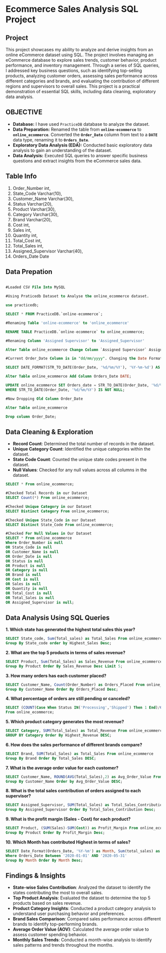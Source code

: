 # Ecommerce Sales Analysis SQL Project

## Project ##

This project showcases my ability to analyze and derive insights from an online eCommerce dataset using SQL. The project involves managing an eCommerce database to explore sales trends, customer behavior, product performance, and inventory management. Through a series of SQL queries, I addressed key business questions, such as identifying top-selling products, analyzing customer orders, assessing sales performance across different categories and brands, and evaluating the contribution of different regions and supervisors to overall sales. This project is a practical demonstration of essential SQL skills, including data cleaning, exploratory data analysis. 

## OBJECTIVE ##

- **Database:** I have used `PracticeDB` database to analyze the dataset.
- **Data Preparation:** Renamed the table from **`online-ecommerce`** to **`online_ecommerce`**. Converted the **`Order_Date`** column from text to a **`DATE`** data type, renaming it to **`Orders_Date`**.
- **Exploratory Data Analysis (EDA):** Conducted basic exploratory data analysis to gain an understanding of the dataset.
- **Data Analysis:** Executed SQL queries to answer specific business questions and extract insights from the eCommerce sales data.

## Table Info ##
1. Order_Number int,
2. State_Code Varchar(10),
3. Customer_Name Varchar(30),
4. Status Varchar(20),
5. Product Varchar(30),
6. Category Varchar(30),
7. Brand Varchar(20),
8. Cost int,
9. Sales int,
10. Quantity int,
11. Total_Cost int,
12. Total_Sales int,
13. Assigned_Supervisor Varchar(40),
14. Orders_Date Date

## Data Prepation ##

``` sql

#Loaded CSV File Into MySQL

#Using Praticedb Dataset to Analyse the online_ecommerce dataset. 

use practicedb;

SELECT * FROM PracticeDB.`online-ecommerce`;

#Renaming Table 'online-ecommerce' to 'online_ecommerce'

RENAME TABLE PracticeDB.`online-ecommerce` to online_ecommerce;

#Renaming Column 'Assigned Supervisor' to 'Assigned_Supervisor'

Alter Table online_ecommerce Change Column `Assigned Supervisor` Assigned_Supervisor varchar(40);

#Current Order_Date Column is in "dd/mm/yyyy". Changing the Date Format to "yyyy-mm-dd"

SELECT DATE_FORMAT(STR_TO_DATE(Order_Date, '%d/%m/%Y'), '%Y-%m-%d') AS Orders_Date FROM online_ecommerce;

Alter Table online_ecommerce Add Column Orders_Date DATE;

UPDATE online_ecommerce SET Orders_date = STR_TO_DATE(Order_Date, '%d/%m/%Y')
WHERE STR_TO_DATE(Order_Date, '%d/%m/%Y') IS NOT NULL;

#Now Dropping Old Column Order_Date 

Alter Table online_ecommerce 

Drop column Order_Date;

```

## Data Cleaning & Exploration ##

- **Record Count**: Determined the total number of records in the dataset.
- **Unique Category Count**: Identified the unique categories within the dataset.
- **State Code Count**: Counted the unique state codes present in the dataset.
- **Null Values**: Checked for any null values across all columns in the dataset.

``` sql 
SELECT * From online_ecommerce;

#Checked Total Records in our Dataset
SELECT Count(*) From online_ecommerce;

#Checked Unique Category in our Dataset
SELECT Distinct Category From online_ecommerce;

#Checked Unique State_Code in our Dataset
SELECT Distinct State_Code From online_ecommerce;

#Checked For Null Values in Our Dataset
SELECT * From online_ecommerce 
Where Order_Number is null 
OR State_Code is null
OR Customer_Name is null
OR Order_Date is null
OR Status is null
OR Product is null
OR Category is null
OR Brand is null
OR Cost is null
OR Sales is null
OR Quantity is null
OR Total_Cost is null
OR Total_Sales is null
OR Assigned_Supervisor is null;
```
## Data Analysis Using SQL Queries ##

**1. Which state has generated the highest total sales this year?**
```sql
SELECT State_code, Sum(Total_sales) as Total_Sales From online_ecommerce 
Group By State_code order by Highest_Sales Desc;
```

**2. What are the top 5 products in terms of sales revenue?**
```sql
SELECT Product, Sum(Total_Sales) as Sales_Revenue From online_ecommerce
Group By Product Order By Sales_Revenue Desc Limit 5;
```

**3. How many orders has each customer placed?**
```sql
SELECT Customer_Name, Count(Order_Number) as Orders_Placed From online_ecommerce
Group By Customer_Name Order By Orders_Placed Desc;
```

**4. What percentage of orders are still pending or canceled?**
```sql
SELECT (COUNT(Case When Status IN('Processing','Shipped') Then 1 End)/Count(*)) * 100 as Orders_Percentage
From online_ecommerce;
```

**5. Which product category generates the most revenue?**
```sql
SELECT Category, SUM(Total_Sales) as Total_Revenue From online_ecommerce 
GROUP BY Category Order By Highest_Revenue DESC;
```

**6. How does the sales performance of different brands compare?**
```sql
SELECT Brand, SUM(Total_Sales) as Total_Sales From online_ecommerce
Group By Brand Order By Total_Sales DESC;
```

**7. What is the average order value for each customer?**
```sql
SELECT Customer_Name, ROUND(AVG(Total_Sales),2) as Avg_Order_Value From online_ecommerce 
Group By Customer_Name Order by Avg_Order_Value DESC;
```

**8. What is the total sales contribution of orders assigned to each supervisor?**
```sql
SELECT Assigned_Supervisor, SUM(Total_Sales) as Total_Sales_Contribution From online_ecommerce 
Group By Assigned_Supervisor Order By Total_Sales_Contribution Desc;
```

**9. What is the profit margin (Sales - Cost) for each product?**
```sql
SELECT Product, (SUM(Sales)-SUM(Cost)) as Profit_Margin From online_ecommerce 
Group By Product Order By Profit_Margin Desc;
```

**10. Which Month has contributed Highest in terms of sales?**
```sql
SELECT Date_Format(Orders_Date, '%Y-%m') as Month, Sum(total_sales) as Total_sales From online_ecommerce
Where Orders_Date Between '2020-01-01' AND '2020-05-31'
Group By Month Order By Month Desc;
```
## Findings & Insights ##

- **State-wise Sales Contribution**: Analyzed the dataset to identify the states contributing the most to overall sales.
- **Top Product Analysis**: Evaluated the dataset to determine the top 5 products based on sales revenue.
- **Product Category Insights**: Conducted a product category analysis to understand user purchasing behavior and preferences.
- **Brand Sales Comparison**: Compared sales performance across different brands to identify top-performing brands.
- **Average Order Value (AOV)**: Calculated the average order value to assess customer spending behavior.
- **Monthly Sales Trends**: Conducted a month-wise analysis to identify sales patterns and trends throughout the months.
